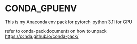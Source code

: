 # CONDA_GPUENV
This is my Anaconda env pack for pytorch, python 3.11 for GPU

refer to conda-pack documents on how to unpack
https://conda.github.io/conda-pack/
